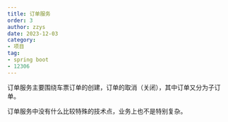 ```yaml
---
title: 订单服务
order: 3
author: zzys
date: 2023-12-03
category:
- 项目
tag:
- spring boot
- 12306
---
```


订单服务主要围绕车票订单的创建，订单的取消（关闭），其中订单又分为子订单。

订单服务中没有什么比较特殊的技术点，业务上也不是特别复杂。



